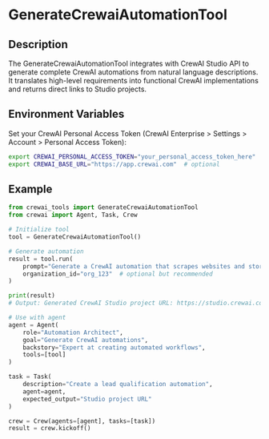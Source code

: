 # GenerateCrewaiAutomationTool

## Description

The GenerateCrewaiAutomationTool integrates with CrewAI Studio API to generate complete CrewAI automations from natural language descriptions. It translates high-level requirements into functional CrewAI implementations and returns direct links to Studio projects.

## Environment Variables

Set your CrewAI Personal Access Token (CrewAI Enterprise > Settings > Account > Personal Access Token):

```bash
export CREWAI_PERSONAL_ACCESS_TOKEN="your_personal_access_token_here"
export CREWAI_BASE_URL="https://app.crewai.com"  # optional
```

## Example

```python
from crewai_tools import GenerateCrewaiAutomationTool
from crewai import Agent, Task, Crew

# Initialize tool
tool = GenerateCrewaiAutomationTool()

# Generate automation
result = tool.run(
    prompt="Generate a CrewAI automation that scrapes websites and stores data in a database",
    organization_id="org_123"  # optional but recommended
)

print(result)
# Output: Generated CrewAI Studio project URL: https://studio.crewai.com/project/abc123

# Use with agent
agent = Agent(
    role="Automation Architect",
    goal="Generate CrewAI automations",
    backstory="Expert at creating automated workflows",
    tools=[tool]
)

task = Task(
    description="Create a lead qualification automation",
    agent=agent,
    expected_output="Studio project URL"
)

crew = Crew(agents=[agent], tasks=[task])
result = crew.kickoff()
```